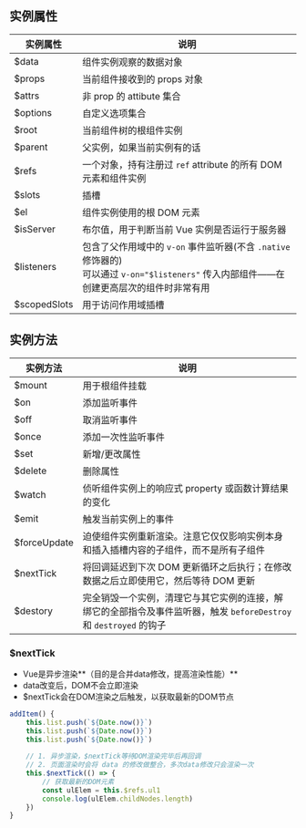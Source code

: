 ## 实例属性

| 实例属性     | 说明                                                         |
| ------------ | ------------------------------------------------------------ |
| $data        | 组件实例观察的数据对象                                       |
| $props       | 当前组件接收到的 props 对象                                  |
| $attrs       | 非 prop 的 attibute 集合                                     |
| $options     | 自定义选项集合                                               |
| $root        | 当前组件树的根组件实例                                       |
| $parent      | 父实例，如果当前实例有的话                                   |
| $refs        | 一个对象，持有注册过 `ref` attribute 的所有 DOM 元素和组件实例 |
| $slots       | 插槽                                                         |
| $el          | 组件实例使用的根 DOM 元素                                    |
| $isServer    | 布尔值，用于判断当前 Vue 实例是否运行于服务器                |
| $listeners   | 包含了父作用域中的  `v-on` 事件监听器(不含 `.native` 修饰器的)<br />可以通过 `v-on="$listeners"` 传入内部组件——在创建更高层次的组件时非常有用 |
| $scopedSlots | 用于访问作用域插槽                                           |



## 实例方法

| 实例方法     | 说明                                                         |
| ------------ | ------------------------------------------------------------ |
| $mount       | 用于根组件挂载                                               |
| $on          | 添加监听事件                                                 |
| $off         | 取消监听事件                                                 |
| $once        | 添加一次性监听事件                                           |
| $set         | 新增/更改属性                                                |
| $delete      | 删除属性                                                     |
| $watch       | 侦听组件实例上的响应式 property 或函数计算结果的变化         |
| $emit        | 触发当前实例上的事件                                         |
| $forceUpdate | 迫使组件实例重新渲染。注意它仅仅影响实例本身和插入插槽内容的子组件，而不是所有子组件 |
| $nextTick    | 将回调延迟到下次 DOM 更新循环之后执行；在修改数据之后立即使用它，然后等待 DOM 更新 |
| $destory     | 完全销毁一个实例，清理它与其它实例的连接，解绑它的全部指令及事件监听器，触发 `beforeDestroy` 和 `destroyed` 的钩子 |

### $nextTick

* Vue是异步渲染**（目的是合并data修改，提高渲染性能）**
* data改变后，DOM不会立即渲染
* $nextTick会在DOM渲染之后触发，以获取最新的DOM节点

```js
addItem() {
    this.list.push(`${Date.now()}`)
    this.list.push(`${Date.now()}`)
    this.list.push(`${Date.now()}`)
    
    // 1. 异步渲染，$nextTick等待DOM渲染完毕后再回调
    // 2. 页面渲染时会将 data 的修改做整合，多次data修改只会渲染一次
    this.$nextTick(() => {
        // 获取最新的DOM元素
        const ulElem = this.$refs.ul1
        console.log(ulElem.childNodes.length)
    })
}
```
